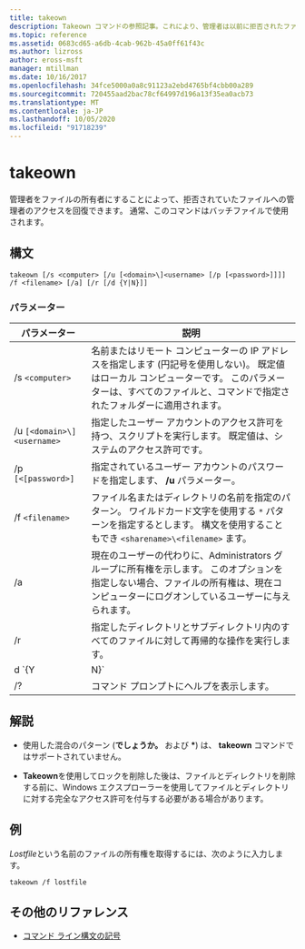 ```yaml
---
title: takeown
description: Takeown コマンドの参照記事。これにより、管理者は以前に拒否されたファイルへのアクセスを回復できます。
ms.topic: reference
ms.assetid: 0683cd65-a6db-4cab-962b-45a0ff61f43c
ms.author: lizross
author: eross-msft
manager: mtillman
ms.date: 10/16/2017
ms.openlocfilehash: 34fce5000a0a8c91123a2ebd4765bf4cbb00a289
ms.sourcegitcommit: 720455aad2bac78cf64997d196a13f35ea0acb73
ms.translationtype: MT
ms.contentlocale: ja-JP
ms.lasthandoff: 10/05/2020
ms.locfileid: "91718239"
---
```

# <a name="takeown"></a>takeown

管理者をファイルの所有者にすることによって、拒否されていたファイルへの管理者のアクセスを回復できます。 通常、このコマンドはバッチファイルで使用されます。

## <a name="syntax"></a>構文

```
takeown [/s <computer> [/u [<domain>\]<username> [/p [<password>]]]] /f <filename> [/a] [/r [/d {Y|N}]]
```

### <a name="parameters"></a>パラメーター

| パラメーター | 説明 |
|--|--|
| /s `<computer>` | 名前またはリモート コンピューターの IP アドレスを指定します (円記号を使用しない)。 既定値はローカル コンピューターです。 このパラメーターは、すべてのファイルと、コマンドで指定されたフォルダーに適用されます。 |
| /u `[<domain>\]<username>` | 指定したユーザー アカウントのアクセス許可を持つ、スクリプトを実行します。 既定値は、システムのアクセス許可です。 |
| /p `[<[password>]` | 指定されているユーザー アカウントのパスワードを指定します、 **/u** パラメーター。 |
| /f `<filename>` | ファイル名またはディレクトリの名前を指定のパターン。 ワイルドカード文字を使用する `*` パターンを指定するとします。 構文を使用することもでき `<sharename>\<filename>` ます。 |
| /a | 現在のユーザーの代わりに、Administrators グループに所有権を示します。 このオプションを指定しない場合、ファイルの所有権は、現在コンピューターにログオンしているユーザーに与えられます。 |
| /r | 指定したディレクトリとサブディレクトリ内のすべてのファイルに対して再帰的な操作を実行します。 |
| d `{Y | N}` | 現在のユーザーが指定されたディレクトリに対する **リストフォルダー** のアクセス許可を持っていない場合に表示される確認プロンプトを表示しません。代わりに、指定された既定値を使用します。 **/D**オプションの有効な値は次のとおりです。<ul><li>**Y** -ディレクトリの所有権を取得します。</li><li>**N** -ディレクトリをスキップします。<p>**注**<br>このオプションは、 **/r** オプションと組み合わせて使用する必要があります。</li></ul> |
| /? | コマンド プロンプトにヘルプを表示します。 |

## <a name="remarks"></a>解説

- 使用した混合のパターン (**でしょうか。** および **&#42;**) は、 **takeown** コマンドではサポートされていません。

- **Takeown**を使用してロックを削除した後は、ファイルとディレクトリを削除する前に、Windows エクスプローラーを使用してファイルとディレクトリに対する完全なアクセス許可を付与する必要がある場合があります。

## <a name="examples"></a>例

*Lostfile*という名前のファイルの所有権を取得するには、次のように入力します。

```
takeown /f lostfile
```

## <a name="additional-references"></a>その他のリファレンス

- [コマンド ライン構文の記号](command-line-syntax-key.md)
